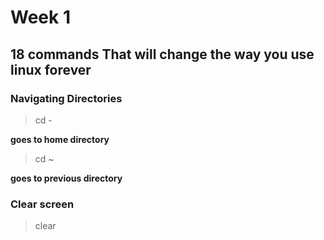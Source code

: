 # Week 1

## 18 commands That will change the way you use linux forever

### Navigating Directories

> cd -

**goes to home directory**

>cd ~

**goes to previous directory**

### Clear screen

> clear 
 


 

